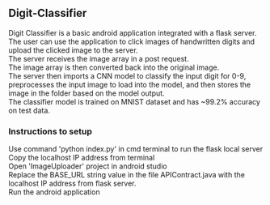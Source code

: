 ## Digit-Classifier
Digit Classifier is a basic android application integrated with a flask server.<br>
The user can use the application to click images of handwritten digits and upload the clicked image to the server.<br>
The server receives the image array in a post request.<br>
The image array is then converted back into the original image.<br>
The server then imports a CNN model to classify the input digit for 0-9, preprocesses the input image to load into the model, and then stores the image in the folder based on the model output. <br>
The classifier model is trained on MNIST dataset and has ~99.2% accuracy on test data. <br>

### Instructions to setup
Use command 'python index.py' in cmd terminal to run the flask local server<br>
Copy the localhost IP address from terminal<br>
Open 'ImageUploader' project in android studio<br>
Replace the BASE_URL string value in the file APIContract.java with the localhost IP address from flask server. <br>
Run the android application<br>